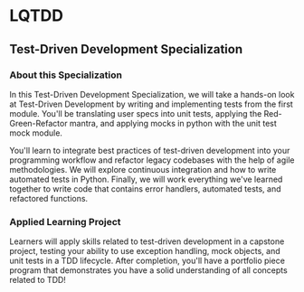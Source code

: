 # LQTDD
## Test-Driven Development Specialization
### About this Specialization


In this Test-Driven Development Specialization, we will take a hands-on look at Test-Driven Development by writing and implementing tests from the first module. You'll be translating user specs into unit tests, applying the Red-Green-Refactor mantra, and applying mocks in python with the unit test mock module.

You'll learn to integrate best practices of test-driven development into your programming workflow and refactor legacy codebases with the help of agile methodologies. We will explore continuous integration and how to write automated tests in Python. Finally, we will work everything we've learned together to write code that contains error handlers, automated tests, and refactored functions.
### Applied Learning Project

Learners will apply skills related to test-driven development in a capstone project, testing your ability to use exception handling, mock objects, and unit tests in a TDD lifecycle. After completion, you'll have a portfolio piece program that demonstrates you have a solid understanding of all concepts related to TDD!
